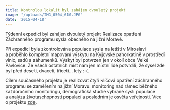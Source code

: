 ```yaml
---
title: Kontrolou lokalit byl zahájen dvouletý projekt
image: "/uploads/IMG_0504_610.JPG"
date: '2015-04-18'
---
```

Týdenní expedicí byl zahájen dvouletý projekt Realizace opatření
Záchranného programu sysla obecného na jižní Moravě.

Při expedici byla zkontrolována populace sysla na letišti v Miroslavi
a proběhlo kompletní mapování výskytu na Kyjovské pahorkatině
v prostředí vinic, sadů a záhumenků. Výskyt byl potvrzen jen v okolí
obce Velké Pavlovice. Ze všech ostatních míst nám jen místní lidé
potvrdili, že sysel zde byl před deseti, dvaceti, třiceti… lety :-(.

Cílem současného projektu je realizovat čtyři klíčová opatření
záchranného programu se zaměřením na jižní Moravu: monitoring nad rámec
běžného každoročního monitoringu, demografická studie vybrané syslí
populace a analýza životaschopnosti populací a posledním je osvěta
veřejnosti. Více o projektu [zde](/o-nas/projekt).
